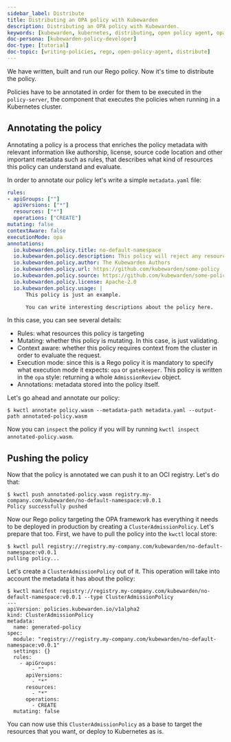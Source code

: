 ```yaml
---
sidebar_label: Distribute
title: Distributing an OPA policy with Kubewarden
description: Distributing an OPA policy with Kubewarden.
keywords: [kubewarden, kubernetes, distributing, open policy agent, opa, rego]
doc-persona: [kubewarden-policy-developer]
doc-type: [tutorial]
doc-topic: [writing-policies, rego, open-policy-agent, distribute]
---
```


We have written, built and run our Rego policy. Now it's time to
distribute the policy.

Policies have to be annotated in order for them to be executed in the
`policy-server`, the component that executes the policies when running
in a Kubernetes cluster.

## Annotating the policy

Annotating a policy is a process that enriches the policy metadata
with relevant information like authorship, license, source code
location and other important metadata such as rules, that describes
what kind of resources this policy can understand and evaluate.

In order to annotate our policy let's write a simple `metadata.yaml`
file:

```yaml
rules:
- apiGroups: [""]
  apiVersions: ["*"]
  resources: ["*"]
  operations: ["CREATE"]
mutating: false
contextAware: false
executionMode: opa
annotations:
  io.kubewarden.policy.title: no-default-namespace
  io.kubewarden.policy.description: This policy will reject any resource created inside the default namespace
  io.kubewarden.policy.author: The Kubewarden Authors
  io.kubewarden.policy.url: https://github.com/kubewarden/some-policy
  io.kubewarden.policy.source: https://github.com/kubewarden/some-policy
  io.kubewarden.policy.license: Apache-2.0
  io.kubewarden.policy.usage: |
      This policy is just an example.

      You can write interesting descriptions about the policy here.
```

In this case, you can see several details:

- Rules: what resources this policy is targeting
- Mutating: whether this policy is mutating. In this case, is just
validating.
- Context aware: whether this policy requires context from the
cluster in order to evaluate the request.
- Execution mode: since this is a Rego policy it is mandatory to
specify what execution mode it expects: `opa` or `gatekeeper`. This
policy is written in the `opa` style: returning a whole
`AdmissionReview` object.
- Annotations: metadata stored into the policy itself.

Let's go ahead and annotate our policy:

```console
$ kwctl annotate policy.wasm --metadata-path metadata.yaml --output-path annotated-policy.wasm
```

Now you can `inspect` the policy if you will by running `kwctl inspect annotated-policy.wasm`.

## Pushing the policy

Now that the policy is annotated we can push it to an OCI
registry. Let's do that:

```console
$ kwctl push annotated-policy.wasm registry.my-company.com/kubewarden/no-default-namespace:v0.0.1
Policy successfully pushed
```

Now our Rego policy targeting the OPA framework has everything it
needs to be deployed in production by creating a
`ClusterAdmissionPolicy`. Let's prepare that too. First, we have to
pull the policy into the `kwctl` local store:

```console
$ kwctl pull registry://registry.my-company.com/kubewarden/no-default-namespace:v0.0.1
pulling policy...
```

Let's create a `ClusterAdmissionPolicy` out of it. This operation will
take into account the metadata it has about the policy:

```console
$ kwctl manifest registry://registry.my-company.com/kubewarden/no-default-namespace:v0.0.1 --type ClusterAdmissionPolicy
---
apiVersion: policies.kubewarden.io/v1alpha2
kind: ClusterAdmissionPolicy
metadata:
  name: generated-policy
spec:
  module: "registry://registry.my-company.com/kubewarden/no-default-namespace:v0.0.1"
  settings: {}
  rules:
    - apiGroups:
        - ""
      apiVersions:
        - "*"
      resources:
        - "*"
      operations:
        - CREATE
  mutating: false
```

You can now use this `ClusterAdmissionPolicy` as a base to target the
resources that you want, or deploy to Kubernetes as is.
